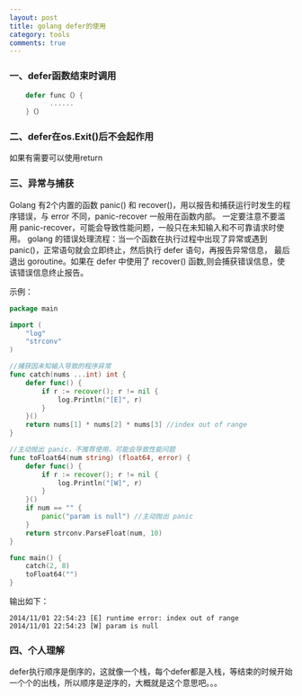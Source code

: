 ```yaml
---
layout: post
title: golang defer的使用
category: tools
comments: true
---
```


### 一、defer函数结束时调用

```go
    defer func（）{
          ......
    }（）
```

### 二、defer在os.Exit()后不会起作用
  
如果有需要可以使用return

### 三、异常与捕获

Golang 有2个内置的函数 panic() 和 recover()，用以报告和捕获运行时发生的程序错误，与 error 不同，panic-recover 一般用在函数内部。
一定要注意不要滥用 panic-recover，可能会导致性能问题，一般只在未知输入和不可靠请求时使用。
golang 的错误处理流程：当一个函数在执行过程中出现了异常或遇到 panic()，正常语句就会立即终止，然后执行 defer 语句，再报告异常信息，
最后退出 goroutine。如果在 defer 中使用了 recover() 函数,则会捕获错误信息，使该错误信息终止报告。

示例：
```go
package main

import (
	"log"
	"strconv"
)

//捕获因未知输入导致的程序异常
func catch(nums ...int) int {
	defer func() {
		if r := recover(); r != nil {
			log.Println("[E]", r)
		}
	}()
	return nums[1] * nums[2] * nums[3] //index out of range
}

//主动抛出 panic，不推荐使用，可能会导致性能问题
func toFloat64(num string) (float64, error) {
	defer func() {
		if r := recover(); r != nil {
			log.Println("[W]", r)
		}
	}()
	if num == "" {
		panic("param is null") //主动抛出 panic
	}
	return strconv.ParseFloat(num, 10)
}

func main() {
	catch(2, 8)
	toFloat64("")
}

```

输出如下：

```
2014/11/01 22:54:23 [E] runtime error: index out of range
2014/11/01 22:54:23 [W] param is null
```

### 四、个人理解
  defer执行顺序是倒序的，这就像一个栈，每个defer都是入栈，等结束的时候开始一个个的出栈，所以顺序是逆序的，大概就是这个意思吧。。。
